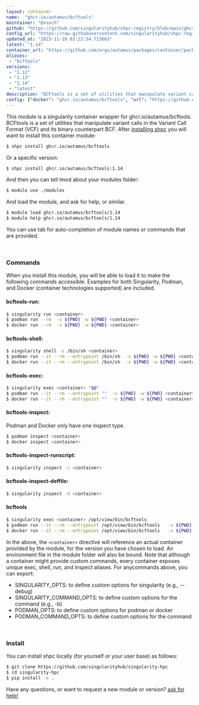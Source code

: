 ```yaml
---
layout: container
name:  "ghcr.io/autamus/bcftools"
maintainer: "@vsoch"
github: "https://github.com/singularityhub/shpc-registry/blob/main/ghcr.io/autamus/bcftools/container.yaml"
config_url: "https://raw.githubusercontent.com/singularityhub/shpc-registry/main/ghcr.io/autamus/bcftools/container.yaml"
updated_at: "2023-11-10 03:22:34.713663"
latest: "1.14"
container_url: "https://github.com/orgs/autamus/packages/container/package/bcftools"
aliases:
 - "bcftools"
versions:
 - "1.12"
 - "1.13"
 - "1.14"
 - "latest"
description: "BCFtools is a set of utilities that manipulate variant calls in the Variant Call Format (VCF) and its binary counterpart BCF."
config: {"docker": "ghcr.io/autamus/bcftools", "url": "https://github.com/orgs/autamus/packages/container/package/bcftools", "maintainer": "@vsoch", "description": "BCFtools is a set of utilities that manipulate variant calls in the Variant Call Format (VCF) and its binary counterpart BCF.", "latest": {"1.14": "sha256:3d7d9fdf54f860f4bd689a13c7a394390b5f941e40d0a701dea1cfbd22786ccd"}, "tags": {"1.12": "sha256:b77a402c04d702bf2c4cac914552c2515e630d9e6ecf36fcd332469f026388d9", "1.13": "sha256:f362b16aec2b3fc6d1e6119882ff113066684432cfcb8882990c6d2a4ce2569a", "1.14": "sha256:3d7d9fdf54f860f4bd689a13c7a394390b5f941e40d0a701dea1cfbd22786ccd", "latest": "sha256:3d7d9fdf54f860f4bd689a13c7a394390b5f941e40d0a701dea1cfbd22786ccd"}, "aliases": {"bcftools": "/opt/view/bin/bcftools"}}
---
```


This module is a singularity container wrapper for ghcr.io/autamus/bcftools.
BCFtools is a set of utilities that manipulate variant calls in the Variant Call Format (VCF) and its binary counterpart BCF.
After [installing shpc](#install) you will want to install this container module:


```bash
$ shpc install ghcr.io/autamus/bcftools
```

Or a specific version:

```bash
$ shpc install ghcr.io/autamus/bcftools:1.14
```

And then you can tell lmod about your modules folder:

```bash
$ module use ./modules
```

And load the module, and ask for help, or similar.

```bash
$ module load ghcr.io/autamus/bcftools/1.14
$ module help ghcr.io/autamus/bcftools/1.14
```

You can use tab for auto-completion of module names or commands that are provided.

<br>

### Commands

When you install this module, you will be able to load it to make the following commands accessible.
Examples for both Singularity, Podman, and Docker (container technologies supported) are included.

#### bcftools-run:

```bash
$ singularity run <container>
$ podman run --rm  -v ${PWD} -w ${PWD} <container>
$ docker run --rm  -v ${PWD} -w ${PWD} <container>
```

#### bcftools-shell:

```bash
$ singularity shell -s /bin/sh <container>
$ podman run --it --rm --entrypoint /bin/sh  -v ${PWD} -w ${PWD} <container>
$ docker run --it --rm --entrypoint /bin/sh  -v ${PWD} -w ${PWD} <container>
```

#### bcftools-exec:

```bash
$ singularity exec <container> "$@"
$ podman run --it --rm --entrypoint ""  -v ${PWD} -w ${PWD} <container> "$@"
$ docker run --it --rm --entrypoint ""  -v ${PWD} -w ${PWD} <container> "$@"
```

#### bcftools-inspect:

Podman and Docker only have one inspect type.

```bash
$ podman inspect <container>
$ docker inspect <container>
```

#### bcftools-inspect-runscript:

```bash
$ singularity inspect -r <container>
```

#### bcftools-inspect-deffile:

```bash
$ singularity inspect -d <container>
```


#### bcftools

```bash
$ singularity exec <container> /opt/view/bin/bcftools
$ podman run --it --rm --entrypoint /opt/view/bin/bcftools   -v ${PWD} -w ${PWD} <container> -c " $@"
$ docker run --it --rm --entrypoint /opt/view/bin/bcftools   -v ${PWD} -w ${PWD} <container> -c " $@"
```



In the above, the `<container>` directive will reference an actual container provided
by the module, for the version you have chosen to load. An environment file in the
module folder will also be bound. Note that although a container
might provide custom commands, every container exposes unique exec, shell, run, and
inspect aliases. For anycommands above, you can export:

 - SINGULARITY_OPTS: to define custom options for singularity (e.g., --debug)
 - SINGULARITY_COMMAND_OPTS: to define custom options for the command (e.g., -b)
 - PODMAN_OPTS: to define custom options for podman or docker
 - PODMAN_COMMAND_OPTS: to define custom options for the command

<br>

### Install

You can install shpc locally (for yourself or your user base) as follows:

```bash
$ git clone https://github.com/singularityhub/singularity-hpc
$ cd singularity-hpc
$ pip install -e .
```

Have any questions, or want to request a new module or version? [ask for help!](https://github.com/singularityhub/singularity-hpc/issues)